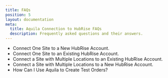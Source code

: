 ```yaml
---
title: FAQs
position: 5
layout: documentation
meta:
  title: Aquila Connection to HubRise FAQs
  description: Frequently asked questions and their answers.
---
```


[comment]: # (FAQs to create)

* Connect One Site to a New HubRise Account.
* <Link to="/apps/aquila/faqs/connect-site-to-existing-hubrise-account/">Connect One Site to an Existing HubRise Account.</Link>
* <Link to="/apps/aquila/faqs/connect-site-with-multiple-locations-to-existing-hubrise-account/">Connect a Site with Multiple Locations to an Existing HubRise Account.</Link>
* Connect a Site with Multiple Locations to a New HubRise Account.
* <Link to="/apps/aquila/faqs/how-to-create-test-orders/">How Can I Use Aquila to Create Test Orders?</Link>